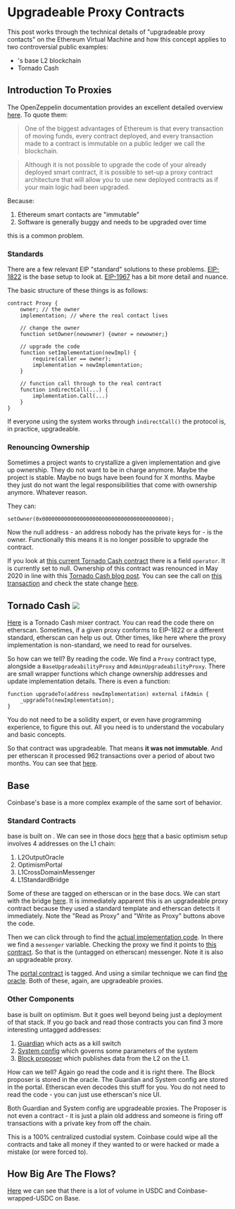 # Upgradeable Proxy Contracts

This post works through the technical details of "upgradeable proxy contacts" on the Ethereum Virtual Machine and how this concept applies to two controversial public examples:

* <img src="https://images.ctfassets.net/q5ulk4bp65r7/3TBS4oVkD1ghowTqVQJlqj/2dfd4ea3b623a7c0d8deb2ff445dee9e/Consumer_Wordmark.svg" alt="" data-size="line">'s base L2 blockchain
* Tornado Cash

## Introduction To Proxies

The OpenZeppelin documentation provides an excellent detailed overview [here](https://blog.openzeppelin.com/proxy-patterns). To quote them:

> One of the biggest advantages of Ethereum is that every transaction of moving funds, every contract deployed, and every transaction made to a contract is immutable on a public ledger we call the blockchain.

> Although it is not possible to upgrade the code of your already deployed smart contract, it is possible to set-up a proxy contract architecture that will allow you to use new deployed contracts as if your main logic had been upgraded.

Because:

1. Ethereum smart contacts are "immutable"
2. Software is generally buggy and needs to be upgraded over time

this is a common problem.

### Standards

There are a few relevant EIP "standard" solutions to these problems. [EIP-1822](https://eips.ethereum.org/EIPS/eip-1822) is the base setup to look at. [EIP-1967](https://eips.ethereum.org/EIPS/eip-1967) has a bit more detail and nuance.

The basic structure of these things is as follows:

```solidity
contract Proxy {
    owner; // the owner
    implementation; // where the real contact lives

    // change the owner
    function setOwner(newowner) {owner = newowner;}

    // upgrade the code
    function setImplementation(newImpl) {
        require(caller == owner);
        implementation = newImplementation;
    }

    // function call through to the real contract
    function indirectCall(...) {
        implementation.Call(...)
    }
}
```

If everyone using the system works through `indirectCall()` the protocol is, in practice, upgradeable.

### Renouncing Ownership

Sometimes a project wants to crystallize a given implementation and give up ownership. They do not want to be in charge anymore. Maybe the project is stable. Maybe no bugs have been found for X months. Maybe they just do not want the legal responsibilities that come with ownership anymore. Whatever reason.

They can:

```solidity
setOwner(0x0000000000000000000000000000000000000000);
```

Now the null address - an address nobody has the private keys for - is the owner. Functionally this means it is no longer possible to upgrade the contract.

If you look at [this current Tornado Cash contract](https://etherscan.io/address/0xA160cdAB225685dA1d56aa342Ad8841c3b53f291#readContract) there is a field `operator`. It is currently set to null. Ownership of this contract was renounced in May 2020 in line with this [Tornado Cash blog post](https://tornado-cash.medium.com/tornado-cash-is-finally-trustless-a6e119c1d1c2). You can see the call on [this transaction](https://etherscan.io/tx/0xa5adf0aa5aecac6dbe3d6a31ea91589bb7c54b10050afec839dad0957ebceb6f) and check the state change [here](https://etherscan.io/tx/0xa5adf0aa5aecac6dbe3d6a31ea91589bb7c54b10050afec839dad0957ebceb6f#statechange).

## Tornado Cash ![](https://miro.medium.com/v2/resize:fill:36:36/2\*CE0d\_LiVIbqYH7PzIpRToQ.png)

[Here](https://etherscan.io/address/0xb541fc07bc7619fd4062a54d96268525cbc6ffef#code) is a Tornado Cash mixer contract.
You can read the code there on etherscan.
Sometimes, if a given proxy conforms to EIP-1822 or a different standard, etherscan can help us out.
Other times, like here where the proxy implementation is non-standard, we need to read for ourselves.

So how can we tell?
By reading the code.
We find a `Proxy` contract type, alongside a `BaseUpgradeabilityProxy` and `AdminUpgradeabilityProxy`.
There are small wrapper functions which change ownership addresses and update implementation details.
There is even a function:

```solidity
function upgradeTo(address newImplementation) external ifAdmin {
    _upgradeTo(newImplementation);
}
```

You do not need to be a solidity expert, or even have programming experience, to figure this out. All you need is to understand the vocabulary and basic concepts.

So that contract was upgradeable.
That means **it was not immutable**.
And per etherscan it processed 962 transactions over a period of about two months. You can see that [here](https://etherscan.io/txs?a=0xb541fc07bc7619fd4062a54d96268525cbc6ffef\&p=1).

## Base <img src="https://images.mirror-media.xyz/publication-images/cgqxxPdUFBDjgKna_dDir.png?height=1200&#x26;width=1200" alt="" data-size="line">

Coinbase's base is a more complex example of the same sort of behavior.

### Standard Contracts

base is built on <img src="https://assets-global.website-files.com/611dbb3c82ba72fbc285d4e2/611fd32ef63b79b5f8568d58_OPTIMISM-logo.svg" alt="" data-size="line">. We can see in those docs [here](https://community.optimism.io/docs/protocol/protocol-2.0/) that a basic optimism setup involves 4 addresses on the L1 chain:

1. L2OutputOracle
2. OptimismPortal
3. L1CrossDomainMessenger
4. L1StandardBridge

Some of these are tagged on etherscan or in the base docs. We can start with the bridge [here](https://etherscan.io/address/0x3154cf16ccdb4c6d922629664174b904d80f2c35#readProxyContract). It is immediately apparent this is an upgradeable proxy contract because they used a standard template and etherscan detects it immediately. Note the "Read as Proxy" and "Write as Proxy" buttons above the code.

Then we can click through to find the [actual implementation code](https://etherscan.io/address/0x3f3c0f6bc115e698e35038e1759e9c31032e590c#code). In there we find a `messenger` variable. Checking the proxy we find it points to [this contract](https://etherscan.io/address/0x866E82a600A1414e583f7F13623F1aC5d58b0Afa#code). So that is the (untagged on etherscan) messenger. Note it is also an upgradeable proxy.

The [portal contract](https://etherscan.io/address/0x49048044d57e1c92a77f79988d21fa8faf74e97e#readProxyContract) is tagged. And using a similar technique we can find [the oracle](https://etherscan.io/address/0x56315b90c40730925ec5485cf004d835058518A0). Both of these, again, are upgradeable proxies.

### Other Components

base is built on optimism. But it goes well beyond being just a deployment of that stack. If you go back and read those contracts you can find 3 more interesting untagged addresses:

1. [Guardian](https://etherscan.io/address/0x14536667Cd30e52C0b458BaACcB9faDA7046E056) which acts as a kill switch
2. [System config](https://etherscan.io/address/0x73a79Fab69143498Ed3712e519A88a918e1f4072#readProxyContract) which governs some parameters of the system
3. [Block proposer](https://etherscan.io/address/0x642229f238fb9de03374be34b0ed8d9de80752c5) which publishes data from the L2 on the L1.

How can we tell? Again go read the code and it is right there.
The Block proposer is stored in the oracle.
The Guardian and System config are stored in the portal.
Etherscan even decodes this stuff for you.
You do not need to read the code - you can just use etherscan's nice UI.

Both Guardian and System config are upgradeable proxies.
The Proposer is not even a contract - it is just a plain old address and someone is firing off transactions with a private key from off the chain.

This is a 100% centralized custodial system.
Coinbase could wipe all the contracts and take all money if they wanted to or were hacked or made a mistake (or were forced to).

## How Big Are The Flows?

[Here](https://dashargos.chainargos.com/looks/516) we can see that there is a lot of volume in USDC and Coinbase-wrapped-USDC on Base.
